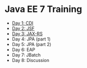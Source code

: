 # Java EE 7 Training

* [Day 1: CDI](./day1-cdi/)
* [Day 2: JSF](./day2-jsf/)
* [Day 3: JAX-RS](./day3-jaxrs/)
* Day 4: JPA (part 1)
* Day 5: JPA (part 2)
* Day 6: EAP
* Day 7: JBatch
* Day 8: Discussion
